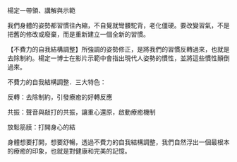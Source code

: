 楊定一帶領、講解與示範

我們身體的姿勢都習慣往內縮，不自覺就彎腰駝背，老化僵硬。要改變習氣，不是把舊的修改或廢棄，而是重新建立一個全新的習慣。
 
【不費力的自我結構調整】所強調的姿勢修正，是將我們的習慣反轉過來，也就是去除制約。楊定一博士在影片示範中會指出現代人姿勢的慣性，並將這些慣性顛倒過來。

不費力的自我結構調整．三大特色：

反轉：去除制約，引發療癒的好轉反應

共振：聲音與敲打的共振，讓重心還原，啟動療癒機制

放鬆筋膜：打開身心的結
 
身體想要打開，想要舒暢，透過不費力的自我結構調整，我們自然浮出一個最根本的療癒的印象，也就是對健康和完美的記憶。
